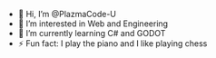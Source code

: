 - 👋 Hi, I’m @PlazmaCode-U
- 👀 I’m interested in Web and Engineering
- 🌱 I’m currently learning C# and GODOT
- ⚡ Fun fact: I play the piano and I like playing chess

<!---
PlazmaCode-U/PlazmaCode-U is a ✨ special ✨ repository because its `README.md` (this file) appears on your GitHub profile.
You can click the Preview link to take a look at your changes.
--->
